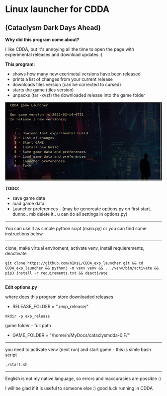 # Linux launcher for CDDA
## (Cataclysm Dark Days Ahead)

**Why did this program come about?**

I like CDDA, but it's annoying all the time to open the page with experimental releases and download updates :)

**This program:**
- shows how many new exerimetal versions have been released
- prints a list of changes from your current release
- downloads tiles version (can be corrected to cursed)
- starts the game (tiles version)
- unpacks (tar -xvzf) the downloaded release into the game folder

![Alt-текст](https://github.com/nIKsL/CDDA_exp_launcher/blob/master/img/scr_menu.png "Menu screenshot")


**TODO:**
- save game data
- load game data
- Launcher preferences - (may be genereate options.py on first start.. dunno.. mb delete it.. u can do all settings in options.py)

____
You can use it as simple python scipt (main.py)
or you can find some instructions below
____

clone, make virtual enviroment, activate venv, install requierements, deactivate
```
git clone https://github.com/nIKsL/CDDA_exp_launcher.git && cd CDDA_exp_launcher && python3 -m venv venv && . ./venv/bin/activate && pip3 install -r requirements.txt && deactivate
```
____
**Edit options.py**

where does this program store downloaded releases
- RELEASE_FOLDER = "./exp_release/"
```
mkdir -p exp_release
```

game folder - full path
- GAME_FOLDER = "/home/n/MyDocs/cataclysmdda-0.F/"
____
you need to activate venv (next run) and start game - this is simle bash script
```
./start.sh
```

____
English is not my native language, so errors and inaccuracies are possible :)

I will be glad if it is useful to someone else :) good luck running in CDDA
